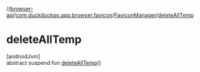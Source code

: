 //[browser-api](../../../index.md)/[com.duckduckgo.app.browser.favicon](../index.md)/[FaviconManager](index.md)/[deleteAllTemp](delete-all-temp.md)

# deleteAllTemp

[androidJvm]\
abstract suspend fun [deleteAllTemp](delete-all-temp.md)()
